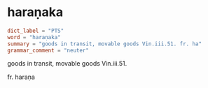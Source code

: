 # haraṇaka

``` toml
dict_label = "PTS"
word = "haraṇaka"
summary = "goods in transit, movable goods Vin.iii.51. fr. ha"
grammar_comment = "neuter"
```

goods in transit, movable goods Vin.iii.51.

fr. haraṇa

